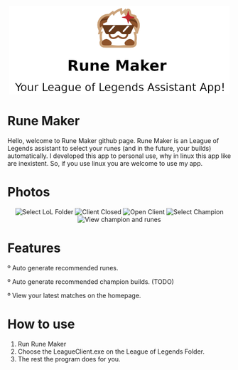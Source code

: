 <p align="center">
  <img src="https://raw.githubusercontent.com/duduisonfire/rune-maker/master/repo-logo.png" alt="Logo" height=200>
</p>

# Rune Maker
Hello, welcome to Rune Maker github page. Rune Maker is an League of Legends assistant
to select your runes (and in the future, your builds) automatically. I developed this app
to personal use, why in linux this app like are inexistent. So, if you use linux you are
welcome to use my app.

# Photos
<p align="center">
  <img src="https://i.postimg.cc/VvncKGRs/Screenshot-from-2023-10-24-04-56-08.png" alt="Select LoL Folder" width=400>
  <img src="https://i.postimg.cc/tCGbsbqs/Screenshot-from-2023-10-24-04-56-02.png" alt="Client Closed" width=400>
  <img src="https://i.postimg.cc/Jny8k4Hk/4ad43d95-6784-4041-a2eb-a7fffbd3a32a.jpg" alt="Open Client" width=400>
  <img src="https://i.postimg.cc/nVDZVrJ8/Screenshot-from-2023-10-24-04-55-22.png" alt="Select Champion" width=400>
  <img src="https://i.postimg.cc/ZKPS3QnV/279866860-076fd1ba-1b23-46d1-b5da-770d2668309e.png" alt="View champion and runes" width=400>
</p>

# Features
º Auto generate recommended runes.

º Auto generate recommended champion builds. (TODO)

º View your latest matches on the homepage.

# How to use
1. Run Rune Maker
2. Choose the LeagueClient.exe on the League of Legends Folder.
3. The rest the program does for you.
